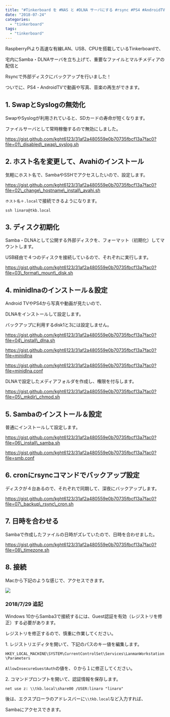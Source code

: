 ```yaml
---
title: "#Tinkerboard を #NAS と #DLNA サーバにする #rsync #PS4 #AndroidTV"
date: "2018-07-24"
categories: 
  - "tinkerboard"
tags: 
  - "tinkerboard"
---
```


RaspberryPiより高速な有線LAN、USB、CPUを搭載しているTinkerboardで、

宅内にSamba・DLNAサーバを立ち上げて、重要なファイルとマルチメディアの配信と

Rsyncで外部ディスクにバックアップを行いました！

ついでに、PS4・AndroidTVで動画や写真、音楽の再生ができます。

## 1\. SwapとSyslogの無効化

SwapやSyslogが利用されていると、SDカードの寿命が短くなります。

ファイルサーバとして常時稼働するので無効にしました。

https://gist.github.com/kght6123/31af2a480559e0b70735fbcf13a7fac0?file=01\_disabled\_swap\_syslog.sh

## 2\. ホスト名を変更して、Avahiのインストール

気軽にホスト名で、SambaやSSHでアクセスしたいので、設定します。

https://gist.github.com/kght6123/31af2a480559e0b70735fbcf13a7fac0?file=02\_change\_hostname\_install\_avahi.sh

`ホスト名＋.local`で接続できるようになります。

`ssh linaro@tkb.local`

## 3\. ディスク初期化

Samba・DLNAとして公開する外部ディスクを、フォーマット（初期化）してマウントします。

USB経由で４つのディスクを接続しているので、それぞれに実行します。

https://gist.github.com/kght6123/31af2a480559e0b70735fbcf13a7fac0?file=03\_format\_mount\_disk.sh

## 4\. minidlnaのインストール＆設定

Android TVやPS4から写真や動画が見たいので、

DLNAをインストールして設定します。

バックアップに利用するdisk1と3には設定しません。

https://gist.github.com/kght6123/31af2a480559e0b70735fbcf13a7fac0?file=04\_install\_dlna.sh

https://gist.github.com/kght6123/31af2a480559e0b70735fbcf13a7fac0?file=minidlna

https://gist.github.com/kght6123/31af2a480559e0b70735fbcf13a7fac0?file=minidlna.conf

DLNAで設定したメディアフォルダを作成し、権限を付与します。

https://gist.github.com/kght6123/31af2a480559e0b70735fbcf13a7fac0?file=05\_mkdir\_chmod.sh

## 5\. Sambaのインストール＆設定

普通にインストールして設定します。

https://gist.github.com/kght6123/31af2a480559e0b70735fbcf13a7fac0?file=06\_install\_samba.sh

https://gist.github.com/kght6123/31af2a480559e0b70735fbcf13a7fac0?file=smb.conf

## 6\. cronにrsyncコマンドでバックアップ設定

ディスクが４台あるので、それぞれで同期して、深夜にバックアップします。

https://gist.github.com/kght6123/31af2a480559e0b70735fbcf13a7fac0?file=07\_backup\_rsync\_cron.sh

## 7\. 日時を合わせる

Sambaで作成したファイルの日時がズレていたので、日時を合わせました。

https://gist.github.com/kght6123/31af2a480559e0b70735fbcf13a7fac0?file=08\_timezone.sh

## 8\. 接続

Macから下記のような感じで、アクセスできます。

![](images/6a5e12bab63dfa08270030cb97be328c-1024x832.png)

### 2018/7/29 追記

Windows 10からSamba3で接続するには、Guest認証を有効（レジストリを修正）する必要があります。

レジストリを修正するので、慎重に作業してください。

1\. レジストリエディタを開いて、下記のパスのキー値を編集します。

`HKEY_LOCAL_MACHINE\SYSTEM\CurrentControlSet\Services\LanmanWorkstation\Parameters`

`AllowInsecureGuestAuth`の値を、０から１に修正してください。

2\. コマンドプロンプトを開いて、認証情報を保存します。

`net use z: \\tkb.local\share00 /USER:linaro "linaro"`

後は、エクスプローラのアドレスバーに`\\tkb.local`など入力すれば、

Sambaにアクセスできます。

